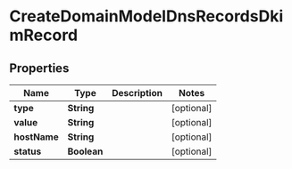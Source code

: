 
# CreateDomainModelDnsRecordsDkimRecord

## Properties
Name | Type | Description | Notes
------------ | ------------- | ------------- | -------------
**type** | **String** |  |  [optional]
**value** | **String** |  |  [optional]
**hostName** | **String** |  |  [optional]
**status** | **Boolean** |  |  [optional]



